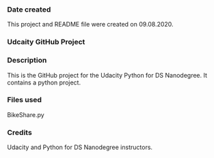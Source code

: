 ### Date created
This project and README file were created on 09.08.2020.

### Udcaity GitHub Project


### Description
This is the GitHub project for the Udacity Python for DS Nanodegree. It contains a python project.

### Files used
BikeShare.py

### Credits
Udacity and Python for DS Nanodegree instructors. 


